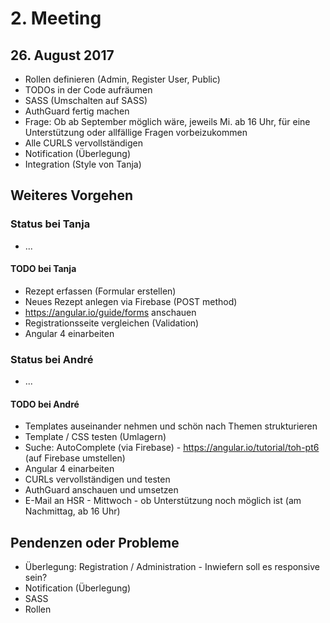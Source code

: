# 2. Meeting

## 26. August 2017

- Rollen definieren (Admin, Register User, Public)
- TODOs in der Code aufräumen
- SASS (Umschalten auf SASS)
- AuthGuard fertig machen
- Frage: Ob ab September möglich wäre, jeweils Mi. ab 16 Uhr, für eine Unterstützung oder allfällige Fragen vorbeizukommen
- Alle CURLS vervollständigen
- Notification (Überlegung)
- Integration (Style von Tanja)

## Weiteres Vorgehen

### Status bei Tanja

- ...

#### TODO bei Tanja

- Rezept erfassen (Formular erstellen)
- Neues Rezept anlegen via Firebase (POST method)
- https://angular.io/guide/forms anschauen
- Registrationsseite vergleichen (Validation)
- Angular 4 einarbeiten

### Status bei André

- ...

#### TODO bei André

- Templates auseinander nehmen und schön nach Themen strukturieren
- Template / CSS testen (Umlagern)
- Suche: AutoComplete (via Firebase) - https://angular.io/tutorial/toh-pt6 (auf Firebase umstellen)
- Angular 4 einarbeiten
- CURLs vervollständigen und testen
- AuthGuard anschauen und umsetzen
- E-Mail an HSR - Mittwoch - ob Unterstützung noch möglich ist (am Nachmittag, ab 16 Uhr)

## Pendenzen oder Probleme

- Überlegung: Registration / Administration - Inwiefern soll es responsive sein?
- Notification (Überlegung)
- SASS
- Rollen

